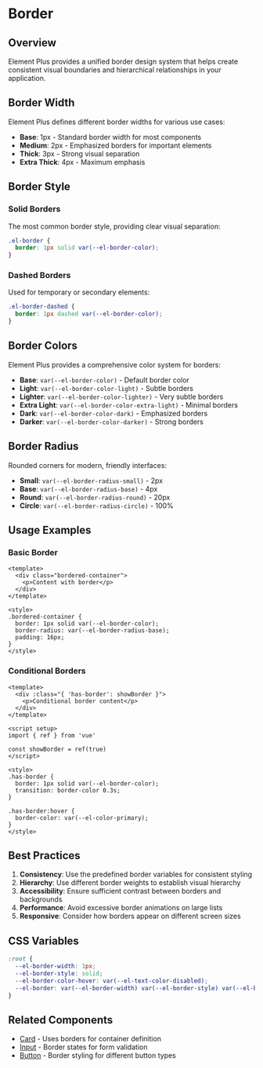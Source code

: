 # Border

## Overview

Element Plus provides a unified border design system that helps create consistent visual boundaries and hierarchical relationships in your application.

## Border Width

Element Plus defines different border widths for various use cases:

- **Base**: 1px - Standard border width for most components
- **Medium**: 2px - Emphasized borders for important elements
- **Thick**: 3px - Strong visual separation
- **Extra Thick**: 4px - Maximum emphasis

## Border Style

### Solid Borders
The most common border style, providing clear visual separation:

```css
.el-border {
  border: 1px solid var(--el-border-color);
}
```

### Dashed Borders
Used for temporary or secondary elements:

```css
.el-border-dashed {
  border: 1px dashed var(--el-border-color);
}
```

## Border Colors

Element Plus provides a comprehensive color system for borders:

- **Base**: `var(--el-border-color)` - Default border color
- **Light**: `var(--el-border-color-light)` - Subtle borders
- **Lighter**: `var(--el-border-color-lighter)` - Very subtle borders
- **Extra Light**: `var(--el-border-color-extra-light)` - Minimal borders
- **Dark**: `var(--el-border-color-dark)` - Emphasized borders
- **Darker**: `var(--el-border-color-darker)` - Strong borders

## Border Radius

Rounded corners for modern, friendly interfaces:

- **Small**: `var(--el-border-radius-small)` - 2px
- **Base**: `var(--el-border-radius-base)` - 4px
- **Round**: `var(--el-border-radius-round)` - 20px
- **Circle**: `var(--el-border-radius-circle)` - 100%

## Usage Examples

### Basic Border
```vue
<template>
  <div class="bordered-container">
    <p>Content with border</p>
  </div>
</template>

<style>
.bordered-container {
  border: 1px solid var(--el-border-color);
  border-radius: var(--el-border-radius-base);
  padding: 16px;
}
</style>
```

### Conditional Borders
```vue
<template>
  <div :class="{ 'has-border': showBorder }">
    <p>Conditional border content</p>
  </div>
</template>

<script setup>
import { ref } from 'vue'

const showBorder = ref(true)
</script>

<style>
.has-border {
  border: 1px solid var(--el-border-color);
  transition: border-color 0.3s;
}

.has-border:hover {
  border-color: var(--el-color-primary);
}
</style>
```

## Best Practices

1. **Consistency**: Use the predefined border variables for consistent styling
2. **Hierarchy**: Use different border weights to establish visual hierarchy
3. **Accessibility**: Ensure sufficient contrast between borders and backgrounds
4. **Performance**: Avoid excessive border animations on large lists
5. **Responsive**: Consider how borders appear on different screen sizes

## CSS Variables

```css
:root {
  --el-border-width: 1px;
  --el-border-style: solid;
  --el-border-color-hover: var(--el-text-color-disabled);
  --el-border: var(--el-border-width) var(--el-border-style) var(--el-border-color);
}
```

## Related Components

- [Card](/en/data-display-components/Card) - Uses borders for container definition
- [Input](/en/form-components/Input) - Border states for form validation
- [Button](/en/basic-components/Button) - Border styling for different button types
